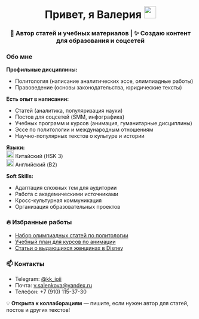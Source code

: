 <h1 align="center">Привет, я Валерия</a> 
<img src="https://github.com/blackcater/blackcater/raw/main/images/Hi.gif" height="32"/></h1>
<h3 align="center">📝 Автор статей и учебных материалов | ✨ Создаю контент для образования и соцсетей </h3>

### Обо мне  
**Профильные дисциплины:**  
- Политология (написание аналитических эссе, олимпиадные работы)  
- Правоведение (основы законодательства, юридические тексты)

**Есть опыт в написании:**  
- Статей (аналитика, популяризация науки)  
- Постов для соцсетей (SMM, инфографика)  
- Учебных программ и курсов (анимация, гуманитарные дисциплины)  
- Эссе по политологии и международным отношениям  
- Научно-популярных текстов о культуре и истории  

**Языки:**  
<a href="https://ru.wikipedia.org/wiki/Китайский_язык" target="_blank"><img src="https://flagcdn.com/w20/cn.png" alt="Китайский" width="20"></a> Китайский (HSK 3)  
<a href="https://ru.wikipedia.org/wiki/Английский_язык" target="_blank"><img src="https://flagcdn.com/w20/gb.png" alt="Английский" width="20"></a> Английский (B2)  

**Soft Skills:**  
- Адаптация сложных тем для аудитории  
- Работа с академическими источниками  
- Кросс-культурная коммуникация  
- Организация образовательных проектов  

### 🔥 Избранные работы  
- [Набор олимпиадных статей по политологии](ссылка)  
- [Учебный план для курсов по анимации](ссылка)  
- [Статьи о выдающихся женщинах в Disney](ссылка)  

### 📫 Контакты  
- Telegram: [@kk_ioii](https://t.me/kk_ioii)  
- Почта: [v.salenkova@yandex.ru](mailto:v.salenkova@yandex.ru)
- Телефон: +7 (910) 115-37-30

💡 **Открыта к коллаборациям** — пишите, если нужен автор для статей, постов и других текстов!  
